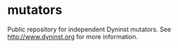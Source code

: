 mutators
========

Public repository for independent Dyninst mutators.  See http://www.dyninst.org for more information.
